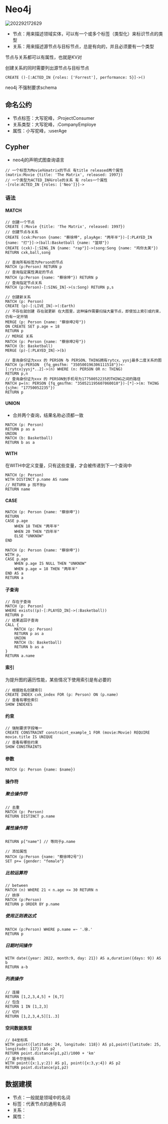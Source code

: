# Neo4j

![202292172629](/assets/202292172629.jpg)

- 节点：用来描述领域实体，可以有一个或多个标签（类型化）来标识节点的类型
- 关系：用来描述源节点与目标节点，总是有向的，并且必须要有一个类型

节点与关系都可以有属性，也就是KV对

创建关系的同时需要列出源节点与目标节点

```cypher
CREATE ()-[:ACTED_IN {roles: ['Forrest'], performance: 5}]->()
```

neo4j 不强制要求schema

## 命名公约

- 节点标签：大写驼峰，:ProjectConsumer
- 关系类型：大写驼峰，:CompanyEmploye
- 属性：小写驼峰，:userAge

## Cypher

- neo4j的声明式图查询语言

```cypher
// 一个标签为Movie叫matrix的节点 有title released两个属性
(matrix:Movie {title: 'The Matrix', released: 1997})
// 一个类型为ACTED_IN叫role的关系 有 roles一个属性
-[role:ACTED_IN {roles: ['Neo']}]->
```

### 语法

#### MATCH

```cypher
// 创建一个节点
CREATE (:Movie {title: 'The Matrix', released: 1997})
// 创建节点与关系
CREATE (cxk:Person {name: "蔡徐坤", playAge: "两年半"})-[:PLAYED_IN {name: "打"}]->(ball:Basketball {name: "篮球"})
CREATE (cxk)-[:SING_IN {name: "rap"}]->(song:Song {name: "鸡你太美"})
RETURN cxk,ball,song
```

```cypher
// 查询所有标签为Person的节点
MATCH (p:Person) RETURN p
// 查询指定属性满足的节点
MATCH (p:Person {name: "蔡徐坤"}) RETURN p
// 查询指定节点关系
MATCH (p:Person)-[:SING_IN]->(s:Song) RETURN p,s
```

```cypher
// 创建新关系
MATCH (p: Person)
CREATE (p)-[:LIVE_IN]->(:Earth)
// 不存在就创建 存在就更新 在大图里，这种操作需要扫描大量节点，即使加上索引或约束，仍有一定开销
MERGE (p: Person {name: "蔡徐坤2号"})
ON CREATE SET p.age = 18
RETURN p
// MERGE 关系
MATCH (p: Person {name: "蔡徐坤2号"})
MATCH (b: Basketball)
MERGE (p)-[:PLAYED_IN]->(b)
```

```cypher
// 查询身份证为xxx 的 PERSON 与 PERSON、THING拥有rytcx、yysj最多二度关系的图
MATCH (p:PERSON  {fq_gmsfhm: "350500196306111518"})<-[:rytcx|yysj*..2]->(n) WHERE (n: PERSON OR n: THING)
RETURN p,n
// 查询身份证为xxx 的 PERSON到手机号为17750052235的THING之间的路径
MATCH p=(n: PERSON {fq_gmsfhm: "350521195607060010"})-[*]->(m: THING {sjhm: "17750052235"})
RETURN p
```

#### UNION

- 合并两个查询，结果名称必须都一致

```cypher
MATCH (p: Person)
RETURN p as a
UNION
MATCH (b: Basketball)
RETURN b as a
```

#### WITH

在WITH中定义变量，只有这些变量，才会被传递到下一个查询中

```cypher
MATCH (p: Person)
WITH DISTINCT p.name AS name
// RETURN p 找不到p
RETURN name
```

#### CASE

```cypher
MATCH (p: Person {name: "蔡徐坤"})
RETURN 
CASE p.age
    WHEN 18 THEN "两年半"
    WHEN 20 THEN "四年半"
    ELSE "UNKNOW"
END

MATCH (p: Person {name: "蔡徐坤"})
WITH p,
CASE p.age
    WHEN p.age IS NULL THEN "UNKNOW"
    WHEN p.age = 18 THEN "两年半"
END AS a
RETURN a
```

#### 子查询

```cypher
// 存在子查询
MATCH (p: Person)
WHERE exists((p)-[:PLAYED_IN]->(:Basketball))
RETURN p
// 结果返回子查询
CALL {
    MATCH (p: Person)
    RETURN p as a
    UNION
    MATCH (b: Basketball)
    RETURN b as a
}
RETURN a.name
```

#### 索引

为提升图的遍历性能，某些情况下使用索引是有必要的

```cypher
// 根据姓名创建索引
CREATE INDEX cxk_index FOR (p: Person) ON (p.name)
// 查看有哪些索引
SHOW INDEXES
```

#### 约束

```cypher
// 强制要求字段唯一
CREATE CONSTRAINT constraint_example_1 FOR (movie:Movie) REQUIRE movie.title IS UNIQUE
// 查看有哪些约束
SHOW CONSTRAINTS
```

#### 参数

```cypher
MATCH (p: Person {name: $name})
```

#### 操作符

##### 聚合操作符

```cypher
// 去重
MATCH (p: Person)
RETURN DISTINCT p.name
```

##### 属性操作符

```cypher
RETURN p["name"] // 等同于p.name

// 添加属性
MATCH (p:Person {name: "蔡徐坤2号"})
SET p+= {gender: "female"}
```

##### 比较运算符

```cypher
// between
MATCH (n) WHERE 21 < n.age <= 30 RETURN n
// 排序
MATCH (p:Person)
RETURN p ORDER BY p.name
```

##### 使用正则表达式

```cypher
MATCH (p:Person) WHERE p.name =~ '.徐.'
RETURN p
```

##### 日期时间操作

```cypher
WITH date({year: 2022, month:9, day: 21}) AS a,duration({days: 9}) AS b
RETURN a-b
```

##### 列表操作

```cypher
// 连接
RETURN [1,2,3,4,5] + [6,7]
// 包含
RETURN 1 IN [1,2,3]
// 切片
RETURN [1,2,3,4,5][1..3]
```

#### 空间数据类型

```cypher
// 84坐标系
WITH point({latitude: 24, longitude: 118}) AS p1,point({latitude: 25, longitude: 117}) AS p2
RETURN point.distance(p1,p2)/1000 + 'km'
// 笛卡尔坐标系
WITH point({x:1,y:2}) AS p1, point({x:3,y:4}) AS p2
RETURN point.distance(p1,p2)
```

## 数据建模

- 节点：一般就是领域中的名词
- 标签：代表节点的通用名词
- 关系：
- 属性：

